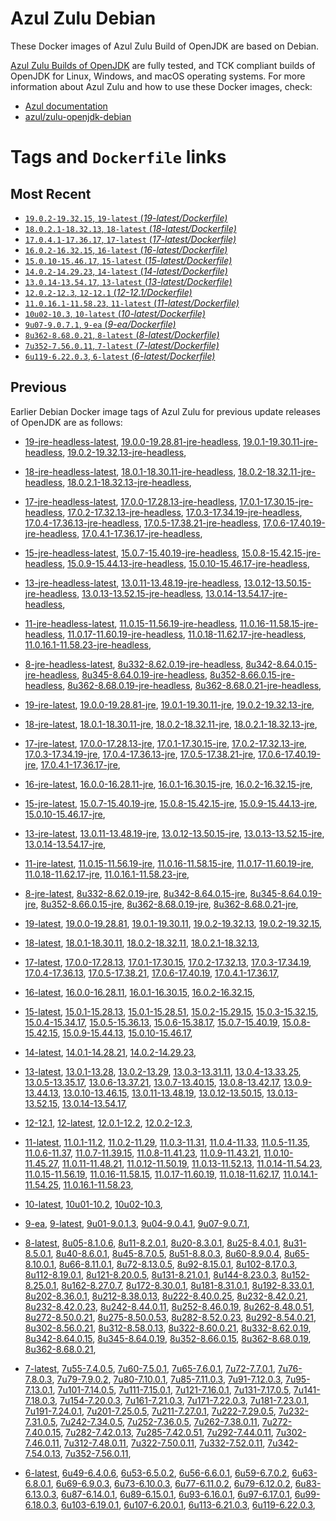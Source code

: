 Azul Zulu Debian
================

These Docker images of Azul Zulu Build of OpenJDK are based on Debian.

[Azul Zulu Builds of OpenJDK][1] are fully tested, and TCK compliant builds of OpenJDK for Linux, Windows, and macOS operating systems.
For more information about Azul Zulu and how to use these Docker images, check:

  * [Azul documentation][2]
  * [azul/zulu-openjdk-debian][3]

Tags and `Dockerfile` links
===========================

Most Recent
-----------


  * [`19.0.2-19.32.15`, `19-latest` (*19-latest/Dockerfile)*][10]
  * [`18.0.2.1-18.32.13`, `18-latest` (*18-latest/Dockerfile)*][23]
  * [`17.0.4.1-17.36.17`, `17-latest` (*17-latest/Dockerfile)*][35]
  * [`16.0.2-16.32.15`, `16-latest` (*16-latest/Dockerfile)*][62]
  * [`15.0.10-15.46.17`, `15-latest` (*15-latest/Dockerfile)*][70]
  * [`14.0.2-14.29.23`, `14-latest` (*14-latest/Dockerfile)*][92]
  * [`13.0.14-13.54.17`, `13-latest` (*13-latest/Dockerfile)*][95]
  * [`12.0.2-12.3`, `12-12.1` (*12-12.1/Dockerfile)*][120]
  * [`11.0.16.1-11.58.23`, `11-latest` (*11-latest/Dockerfile)*][124]
  * [`10u02-10.3`, `10-latest` (*10-latest/Dockerfile)*][157]
  * [`9u07-9.0.7.1`, `9-ea` (*9-ea/Dockerfile)*][160]
  * [`8u362-8.68.0.21`, `8-latest` (*8-latest/Dockerfile)*][165]
  * [`7u352-7.56.0.11`, `7-latest` (*7-latest/Dockerfile)*][224]
  * [`6u119-6.22.0.3`, `6-latest` (*6-latest/Dockerfile)*][262]

Previous
--------

Earlier Debian Docker image tags of Azul Zulu for previous update releases of OpenJDK are as follows:


  * [19-jre-headless-latest][19],
  [19.0.0-19.28.81-jre-headless][20],
  [19.0.1-19.30.11-jre-headless][21],
  [19.0.2-19.32.13-jre-headless][22],
  
  * [18-jre-headless-latest][31],
  [18.0.1-18.30.11-jre-headless][32],
  [18.0.2-18.32.11-jre-headless][33],
  [18.0.2.1-18.32.13-jre-headless][34],
  
  * [17-jre-headless-latest][53],
  [17.0.0-17.28.13-jre-headless][54],
  [17.0.1-17.30.15-jre-headless][55],
  [17.0.2-17.32.13-jre-headless][56],
  [17.0.3-17.34.19-jre-headless][57],
  [17.0.4-17.36.13-jre-headless][58],
  [17.0.5-17.38.21-jre-headless][59],
  [17.0.6-17.40.19-jre-headless][60],
  [17.0.4.1-17.36.17-jre-headless][61],
  
  * [15-jre-headless-latest][87],
  [15.0.7-15.40.19-jre-headless][88],
  [15.0.8-15.42.15-jre-headless][89],
  [15.0.9-15.44.13-jre-headless][90],
  [15.0.10-15.46.17-jre-headless][91],
  
  * [13-jre-headless-latest][115],
  [13.0.11-13.48.19-jre-headless][116],
  [13.0.12-13.50.15-jre-headless][117],
  [13.0.13-13.52.15-jre-headless][118],
  [13.0.14-13.54.17-jre-headless][119],
  
  * [11-jre-headless-latest][150],
  [11.0.15-11.56.19-jre-headless][152],
  [11.0.16-11.58.15-jre-headless][153],
  [11.0.17-11.60.19-jre-headless][154],
  [11.0.18-11.62.17-jre-headless][155],
  [11.0.16.1-11.58.23-jre-headless][156],
  
  * [8-jre-headless-latest][217],
  [8u332-8.62.0.19-jre-headless][218],
  [8u342-8.64.0.15-jre-headless][219],
  [8u345-8.64.0.19-jre-headless][220],
  [8u352-8.66.0.15-jre-headless][221],
  [8u362-8.68.0.19-jre-headless][222],
  [8u362-8.68.0.21-jre-headless][223],
  
  * [19-jre-latest][11],
  [19.0.0-19.28.81-jre][16],
  [19.0.1-19.30.11-jre][17],
  [19.0.2-19.32.13-jre][18],
  
  * [18-jre-latest][24],
  [18.0.1-18.30.11-jre][28],
  [18.0.2-18.32.11-jre][29],
  [18.0.2.1-18.32.13-jre][30],
  
  * [17-jre-latest][36],
  [17.0.0-17.28.13-jre][45],
  [17.0.1-17.30.15-jre][46],
  [17.0.2-17.32.13-jre][47],
  [17.0.3-17.34.19-jre][48],
  [17.0.4-17.36.13-jre][49],
  [17.0.5-17.38.21-jre][50],
  [17.0.6-17.40.19-jre][51],
  [17.0.4.1-17.36.17-jre][52],
  
  * [16-jre-latest][63],
  [16.0.0-16.28.11-jre][67],
  [16.0.1-16.30.15-jre][68],
  [16.0.2-16.32.15-jre][69],
  
  * [15-jre-latest][71],
  [15.0.7-15.40.19-jre][83],
  [15.0.8-15.42.15-jre][84],
  [15.0.9-15.44.13-jre][85],
  [15.0.10-15.46.17-jre][86],
  
  * [13-jre-latest][98],
  [13.0.11-13.48.19-jre][111],
  [13.0.12-13.50.15-jre][112],
  [13.0.13-13.52.15-jre][113],
  [13.0.14-13.54.17-jre][114],
  
  * [11-jre-latest][131],
  [11.0.15-11.56.19-jre][146],
  [11.0.16-11.58.15-jre][147],
  [11.0.17-11.60.19-jre][148],
  [11.0.18-11.62.17-jre][149],
  [11.0.16.1-11.58.23-jre][151],
  
  * [8-jre-latest][166],
  [8u332-8.62.0.19-jre][211],
  [8u342-8.64.0.15-jre][212],
  [8u345-8.64.0.19-jre][213],
  [8u352-8.66.0.15-jre][214],
  [8u362-8.68.0.19-jre][215],
  [8u362-8.68.0.21-jre][216],
  
  * [19-latest][10],
  [19.0.0-19.28.81][12],
  [19.0.1-19.30.11][13],
  [19.0.2-19.32.13][14],
  [19.0.2-19.32.15][15],
  
  * [18-latest][23],
  [18.0.1-18.30.11][25],
  [18.0.2-18.32.11][26],
  [18.0.2.1-18.32.13][27],
  
  * [17-latest][35],
  [17.0.0-17.28.13][37],
  [17.0.1-17.30.15][38],
  [17.0.2-17.32.13][39],
  [17.0.3-17.34.19][40],
  [17.0.4-17.36.13][41],
  [17.0.5-17.38.21][42],
  [17.0.6-17.40.19][43],
  [17.0.4.1-17.36.17][44],
  
  * [16-latest][62],
  [16.0.0-16.28.11][64],
  [16.0.1-16.30.15][65],
  [16.0.2-16.32.15][66],
  
  * [15-latest][70],
  [15.0.1-15.28.13][72],
  [15.0.1-15.28.51][73],
  [15.0.2-15.29.15][74],
  [15.0.3-15.32.15][75],
  [15.0.4-15.34.17][76],
  [15.0.5-15.36.13][77],
  [15.0.6-15.38.17][78],
  [15.0.7-15.40.19][79],
  [15.0.8-15.42.15][80],
  [15.0.9-15.44.13][81],
  [15.0.10-15.46.17][82],
  
  * [14-latest][92],
  [14.0.1-14.28.21][93],
  [14.0.2-14.29.23][94],
  
  * [13-latest][95],
  [13.0.1-13.28][96],
  [13.0.2-13.29][97],
  [13.0.3-13.31.11][99],
  [13.0.4-13.33.25][100],
  [13.0.5-13.35.17][101],
  [13.0.6-13.37.21][102],
  [13.0.7-13.40.15][103],
  [13.0.8-13.42.17][104],
  [13.0.9-13.44.13][105],
  [13.0.10-13.46.15][106],
  [13.0.11-13.48.19][107],
  [13.0.12-13.50.15][108],
  [13.0.13-13.52.15][109],
  [13.0.14-13.54.17][110],
  
  * [12-12.1][120],
  [12-latest][121],
  [12.0.1-12.2][122],
  [12.0.2-12.3][123],
  
  * [11-latest][124],
  [11.0.1-11.2][125],
  [11.0.2-11.29][126],
  [11.0.3-11.31][127],
  [11.0.4-11.33][128],
  [11.0.5-11.35][129],
  [11.0.6-11.37][130],
  [11.0.7-11.39.15][132],
  [11.0.8-11.41.23][133],
  [11.0.9-11.43.21][134],
  [11.0.10-11.45.27][135],
  [11.0.11-11.48.21][136],
  [11.0.12-11.50.19][137],
  [11.0.13-11.52.13][138],
  [11.0.14-11.54.23][139],
  [11.0.15-11.56.19][140],
  [11.0.16-11.58.15][141],
  [11.0.17-11.60.19][142],
  [11.0.18-11.62.17][143],
  [11.0.14.1-11.54.25][144],
  [11.0.16.1-11.58.23][145],
  
  * [10-latest][157],
  [10u01-10.2][158],
  [10u02-10.3][159],
  
  * [9-ea][160],
  [9-latest][161],
  [9u01-9.0.1.3][162],
  [9u04-9.0.4.1][163],
  [9u07-9.0.7.1][164],
  
  * [8-latest][165],
  [8u05-8.1.0.6][167],
  [8u11-8.2.0.1][168],
  [8u20-8.3.0.1][169],
  [8u25-8.4.0.1][170],
  [8u31-8.5.0.1][171],
  [8u40-8.6.0.1][172],
  [8u45-8.7.0.5][173],
  [8u51-8.8.0.3][174],
  [8u60-8.9.0.4][175],
  [8u65-8.10.0.1][176],
  [8u66-8.11.0.1][177],
  [8u72-8.13.0.5][178],
  [8u92-8.15.0.1][179],
  [8u102-8.17.0.3][180],
  [8u112-8.19.0.1][181],
  [8u121-8.20.0.5][182],
  [8u131-8.21.0.1][183],
  [8u144-8.23.0.3][184],
  [8u152-8.25.0.1][185],
  [8u162-8.27.0.7][186],
  [8u172-8.30.0.1][187],
  [8u181-8.31.0.1][188],
  [8u192-8.33.0.1][189],
  [8u202-8.36.0.1][190],
  [8u212-8.38.0.13][191],
  [8u222-8.40.0.25][192],
  [8u232-8.42.0.21][193],
  [8u232-8.42.0.23][194],
  [8u242-8.44.0.11][195],
  [8u252-8.46.0.19][196],
  [8u262-8.48.0.51][197],
  [8u272-8.50.0.21][198],
  [8u275-8.50.0.53][199],
  [8u282-8.52.0.23][200],
  [8u292-8.54.0.21][201],
  [8u302-8.56.0.21][202],
  [8u312-8.58.0.13][203],
  [8u322-8.60.0.21][204],
  [8u332-8.62.0.19][205],
  [8u342-8.64.0.15][206],
  [8u345-8.64.0.19][207],
  [8u352-8.66.0.15][208],
  [8u362-8.68.0.19][209],
  [8u362-8.68.0.21][210],
  
  * [7-latest][224],
  [7u55-7.4.0.5][225],
  [7u60-7.5.0.1][226],
  [7u65-7.6.0.1][227],
  [7u72-7.7.0.1][228],
  [7u76-7.8.0.3][229],
  [7u79-7.9.0.2][230],
  [7u80-7.10.0.1][231],
  [7u85-7.11.0.3][232],
  [7u91-7.12.0.3][233],
  [7u95-7.13.0.1][234],
  [7u101-7.14.0.5][235],
  [7u111-7.15.0.1][236],
  [7u121-7.16.0.1][237],
  [7u131-7.17.0.5][238],
  [7u141-7.18.0.3][239],
  [7u154-7.20.0.3][240],
  [7u161-7.21.0.3][241],
  [7u171-7.22.0.3][242],
  [7u181-7.23.0.1][243],
  [7u191-7.24.0.1][244],
  [7u201-7.25.0.5][245],
  [7u211-7.27.0.1][246],
  [7u222-7.29.0.5][247],
  [7u232-7.31.0.5][248],
  [7u242-7.34.0.5][249],
  [7u252-7.36.0.5][250],
  [7u262-7.38.0.11][251],
  [7u272-7.40.0.15][252],
  [7u282-7.42.0.13][253],
  [7u285-7.42.0.51][254],
  [7u292-7.44.0.11][255],
  [7u302-7.46.0.11][256],
  [7u312-7.48.0.11][257],
  [7u322-7.50.0.11][258],
  [7u332-7.52.0.11][259],
  [7u342-7.54.0.13][260],
  [7u352-7.56.0.11][261],
  
  * [6-latest][262],
  [6u49-6.4.0.6][263],
  [6u53-6.5.0.2][264],
  [6u56-6.6.0.1][265],
  [6u59-6.7.0.2][266],
  [6u63-6.8.0.1][267],
  [6u69-6.9.0.3][268],
  [6u73-6.10.0.3][269],
  [6u77-6.11.0.2][270],
  [6u79-6.12.0.2][271],
  [6u83-6.13.0.3][272],
  [6u87-6.14.0.1][273],
  [6u89-6.15.0.1][274],
  [6u93-6.16.0.1][275],
  [6u97-6.17.0.1][276],
  [6u99-6.18.0.3][277],
  [6u103-6.19.0.1][278],
  [6u107-6.20.0.1][279],
  [6u113-6.21.0.3][280],
  [6u119-6.22.0.3][281],
  


  [1]: https://www.azul.com/products/core/
  [2]: https://docs.azul.com/core/
  [3]: https://hub.docker.com/r/azul/zulu-openjdk-debian


  [19]: https://github.com/zulu-openjdk/zulu-openjdk/blob/master/debian//19-jre-headless-latest/Dockerfile
  [20]: https://github.com/zulu-openjdk/zulu-openjdk/blob/master/debian//19.0.0-19.28.81-jre-headless/Dockerfile
  [21]: https://github.com/zulu-openjdk/zulu-openjdk/blob/master/debian//19.0.1-19.30.11-jre-headless/Dockerfile
  [22]: https://github.com/zulu-openjdk/zulu-openjdk/blob/master/debian//19.0.2-19.32.13-jre-headless/Dockerfile
  
  [31]: https://github.com/zulu-openjdk/zulu-openjdk/blob/master/debian//18-jre-headless-latest/Dockerfile
  [32]: https://github.com/zulu-openjdk/zulu-openjdk/blob/master/debian//18.0.1-18.30.11-jre-headless/Dockerfile
  [33]: https://github.com/zulu-openjdk/zulu-openjdk/blob/master/debian//18.0.2-18.32.11-jre-headless/Dockerfile
  [34]: https://github.com/zulu-openjdk/zulu-openjdk/blob/master/debian//18.0.2.1-18.32.13-jre-headless/Dockerfile
  
  [53]: https://github.com/zulu-openjdk/zulu-openjdk/blob/master/debian//17-jre-headless-latest/Dockerfile
  [54]: https://github.com/zulu-openjdk/zulu-openjdk/blob/master/debian//17.0.0-17.28.13-jre-headless/Dockerfile
  [55]: https://github.com/zulu-openjdk/zulu-openjdk/blob/master/debian//17.0.1-17.30.15-jre-headless/Dockerfile
  [56]: https://github.com/zulu-openjdk/zulu-openjdk/blob/master/debian//17.0.2-17.32.13-jre-headless/Dockerfile
  [57]: https://github.com/zulu-openjdk/zulu-openjdk/blob/master/debian//17.0.3-17.34.19-jre-headless/Dockerfile
  [58]: https://github.com/zulu-openjdk/zulu-openjdk/blob/master/debian//17.0.4-17.36.13-jre-headless/Dockerfile
  [59]: https://github.com/zulu-openjdk/zulu-openjdk/blob/master/debian//17.0.5-17.38.21-jre-headless/Dockerfile
  [60]: https://github.com/zulu-openjdk/zulu-openjdk/blob/master/debian//17.0.6-17.40.19-jre-headless/Dockerfile
  [61]: https://github.com/zulu-openjdk/zulu-openjdk/blob/master/debian//17.0.4.1-17.36.17-jre-headless/Dockerfile
  
  [87]: https://github.com/zulu-openjdk/zulu-openjdk/blob/master/debian//15-jre-headless-latest/Dockerfile
  [88]: https://github.com/zulu-openjdk/zulu-openjdk/blob/master/debian//15.0.7-15.40.19-jre-headless/Dockerfile
  [89]: https://github.com/zulu-openjdk/zulu-openjdk/blob/master/debian//15.0.8-15.42.15-jre-headless/Dockerfile
  [90]: https://github.com/zulu-openjdk/zulu-openjdk/blob/master/debian//15.0.9-15.44.13-jre-headless/Dockerfile
  [91]: https://github.com/zulu-openjdk/zulu-openjdk/blob/master/debian//15.0.10-15.46.17-jre-headless/Dockerfile
  
  [115]: https://github.com/zulu-openjdk/zulu-openjdk/blob/master/debian//13-jre-headless-latest/Dockerfile
  [116]: https://github.com/zulu-openjdk/zulu-openjdk/blob/master/debian//13.0.11-13.48.19-jre-headless/Dockerfile
  [117]: https://github.com/zulu-openjdk/zulu-openjdk/blob/master/debian//13.0.12-13.50.15-jre-headless/Dockerfile
  [118]: https://github.com/zulu-openjdk/zulu-openjdk/blob/master/debian//13.0.13-13.52.15-jre-headless/Dockerfile
  [119]: https://github.com/zulu-openjdk/zulu-openjdk/blob/master/debian//13.0.14-13.54.17-jre-headless/Dockerfile
  
  [150]: https://github.com/zulu-openjdk/zulu-openjdk/blob/master/debian//11-jre-headless-latest/Dockerfile
  [152]: https://github.com/zulu-openjdk/zulu-openjdk/blob/master/debian//11.0.15-11.56.19-jre-headless/Dockerfile
  [153]: https://github.com/zulu-openjdk/zulu-openjdk/blob/master/debian//11.0.16-11.58.15-jre-headless/Dockerfile
  [154]: https://github.com/zulu-openjdk/zulu-openjdk/blob/master/debian//11.0.17-11.60.19-jre-headless/Dockerfile
  [155]: https://github.com/zulu-openjdk/zulu-openjdk/blob/master/debian//11.0.18-11.62.17-jre-headless/Dockerfile
  [156]: https://github.com/zulu-openjdk/zulu-openjdk/blob/master/debian//11.0.16.1-11.58.23-jre-headless/Dockerfile
  
  [217]: https://github.com/zulu-openjdk/zulu-openjdk/blob/master/debian//8-jre-headless-latest/Dockerfile
  [218]: https://github.com/zulu-openjdk/zulu-openjdk/blob/master/debian//8u332-8.62.0.19-jre-headless/Dockerfile
  [219]: https://github.com/zulu-openjdk/zulu-openjdk/blob/master/debian//8u342-8.64.0.15-jre-headless/Dockerfile
  [220]: https://github.com/zulu-openjdk/zulu-openjdk/blob/master/debian//8u345-8.64.0.19-jre-headless/Dockerfile
  [221]: https://github.com/zulu-openjdk/zulu-openjdk/blob/master/debian//8u352-8.66.0.15-jre-headless/Dockerfile
  [222]: https://github.com/zulu-openjdk/zulu-openjdk/blob/master/debian//8u362-8.68.0.19-jre-headless/Dockerfile
  [223]: https://github.com/zulu-openjdk/zulu-openjdk/blob/master/debian//8u362-8.68.0.21-jre-headless/Dockerfile
  
  [11]: https://github.com/zulu-openjdk/zulu-openjdk/blob/master/debian//19-jre-latest/Dockerfile
  [16]: https://github.com/zulu-openjdk/zulu-openjdk/blob/master/debian//19.0.0-19.28.81-jre/Dockerfile
  [17]: https://github.com/zulu-openjdk/zulu-openjdk/blob/master/debian//19.0.1-19.30.11-jre/Dockerfile
  [18]: https://github.com/zulu-openjdk/zulu-openjdk/blob/master/debian//19.0.2-19.32.13-jre/Dockerfile
  
  [24]: https://github.com/zulu-openjdk/zulu-openjdk/blob/master/debian//18-jre-latest/Dockerfile
  [28]: https://github.com/zulu-openjdk/zulu-openjdk/blob/master/debian//18.0.1-18.30.11-jre/Dockerfile
  [29]: https://github.com/zulu-openjdk/zulu-openjdk/blob/master/debian//18.0.2-18.32.11-jre/Dockerfile
  [30]: https://github.com/zulu-openjdk/zulu-openjdk/blob/master/debian//18.0.2.1-18.32.13-jre/Dockerfile
  
  [36]: https://github.com/zulu-openjdk/zulu-openjdk/blob/master/debian//17-jre-latest/Dockerfile
  [45]: https://github.com/zulu-openjdk/zulu-openjdk/blob/master/debian//17.0.0-17.28.13-jre/Dockerfile
  [46]: https://github.com/zulu-openjdk/zulu-openjdk/blob/master/debian//17.0.1-17.30.15-jre/Dockerfile
  [47]: https://github.com/zulu-openjdk/zulu-openjdk/blob/master/debian//17.0.2-17.32.13-jre/Dockerfile
  [48]: https://github.com/zulu-openjdk/zulu-openjdk/blob/master/debian//17.0.3-17.34.19-jre/Dockerfile
  [49]: https://github.com/zulu-openjdk/zulu-openjdk/blob/master/debian//17.0.4-17.36.13-jre/Dockerfile
  [50]: https://github.com/zulu-openjdk/zulu-openjdk/blob/master/debian//17.0.5-17.38.21-jre/Dockerfile
  [51]: https://github.com/zulu-openjdk/zulu-openjdk/blob/master/debian//17.0.6-17.40.19-jre/Dockerfile
  [52]: https://github.com/zulu-openjdk/zulu-openjdk/blob/master/debian//17.0.4.1-17.36.17-jre/Dockerfile
  
  [63]: https://github.com/zulu-openjdk/zulu-openjdk/blob/master/debian//16-jre-latest/Dockerfile
  [67]: https://github.com/zulu-openjdk/zulu-openjdk/blob/master/debian//16.0.0-16.28.11-jre/Dockerfile
  [68]: https://github.com/zulu-openjdk/zulu-openjdk/blob/master/debian//16.0.1-16.30.15-jre/Dockerfile
  [69]: https://github.com/zulu-openjdk/zulu-openjdk/blob/master/debian//16.0.2-16.32.15-jre/Dockerfile
  
  [71]: https://github.com/zulu-openjdk/zulu-openjdk/blob/master/debian//15-jre-latest/Dockerfile
  [83]: https://github.com/zulu-openjdk/zulu-openjdk/blob/master/debian//15.0.7-15.40.19-jre/Dockerfile
  [84]: https://github.com/zulu-openjdk/zulu-openjdk/blob/master/debian//15.0.8-15.42.15-jre/Dockerfile
  [85]: https://github.com/zulu-openjdk/zulu-openjdk/blob/master/debian//15.0.9-15.44.13-jre/Dockerfile
  [86]: https://github.com/zulu-openjdk/zulu-openjdk/blob/master/debian//15.0.10-15.46.17-jre/Dockerfile
  
  [98]: https://github.com/zulu-openjdk/zulu-openjdk/blob/master/debian//13-jre-latest/Dockerfile
  [111]: https://github.com/zulu-openjdk/zulu-openjdk/blob/master/debian//13.0.11-13.48.19-jre/Dockerfile
  [112]: https://github.com/zulu-openjdk/zulu-openjdk/blob/master/debian//13.0.12-13.50.15-jre/Dockerfile
  [113]: https://github.com/zulu-openjdk/zulu-openjdk/blob/master/debian//13.0.13-13.52.15-jre/Dockerfile
  [114]: https://github.com/zulu-openjdk/zulu-openjdk/blob/master/debian//13.0.14-13.54.17-jre/Dockerfile
  
  [131]: https://github.com/zulu-openjdk/zulu-openjdk/blob/master/debian//11-jre-latest/Dockerfile
  [146]: https://github.com/zulu-openjdk/zulu-openjdk/blob/master/debian//11.0.15-11.56.19-jre/Dockerfile
  [147]: https://github.com/zulu-openjdk/zulu-openjdk/blob/master/debian//11.0.16-11.58.15-jre/Dockerfile
  [148]: https://github.com/zulu-openjdk/zulu-openjdk/blob/master/debian//11.0.17-11.60.19-jre/Dockerfile
  [149]: https://github.com/zulu-openjdk/zulu-openjdk/blob/master/debian//11.0.18-11.62.17-jre/Dockerfile
  [151]: https://github.com/zulu-openjdk/zulu-openjdk/blob/master/debian//11.0.16.1-11.58.23-jre/Dockerfile
  
  [166]: https://github.com/zulu-openjdk/zulu-openjdk/blob/master/debian//8-jre-latest/Dockerfile
  [211]: https://github.com/zulu-openjdk/zulu-openjdk/blob/master/debian//8u332-8.62.0.19-jre/Dockerfile
  [212]: https://github.com/zulu-openjdk/zulu-openjdk/blob/master/debian//8u342-8.64.0.15-jre/Dockerfile
  [213]: https://github.com/zulu-openjdk/zulu-openjdk/blob/master/debian//8u345-8.64.0.19-jre/Dockerfile
  [214]: https://github.com/zulu-openjdk/zulu-openjdk/blob/master/debian//8u352-8.66.0.15-jre/Dockerfile
  [215]: https://github.com/zulu-openjdk/zulu-openjdk/blob/master/debian//8u362-8.68.0.19-jre/Dockerfile
  [216]: https://github.com/zulu-openjdk/zulu-openjdk/blob/master/debian//8u362-8.68.0.21-jre/Dockerfile
  
  [10]: https://github.com/zulu-openjdk/zulu-openjdk/blob/master/debian//19-latest/Dockerfile
  [12]: https://github.com/zulu-openjdk/zulu-openjdk/blob/master/debian//19.0.0-19.28.81/Dockerfile
  [13]: https://github.com/zulu-openjdk/zulu-openjdk/blob/master/debian//19.0.1-19.30.11/Dockerfile
  [14]: https://github.com/zulu-openjdk/zulu-openjdk/blob/master/debian//19.0.2-19.32.13/Dockerfile
  [15]: https://github.com/zulu-openjdk/zulu-openjdk/blob/master/debian//19.0.2-19.32.15/Dockerfile
  
  [23]: https://github.com/zulu-openjdk/zulu-openjdk/blob/master/debian//18-latest/Dockerfile
  [25]: https://github.com/zulu-openjdk/zulu-openjdk/blob/master/debian//18.0.1-18.30.11/Dockerfile
  [26]: https://github.com/zulu-openjdk/zulu-openjdk/blob/master/debian//18.0.2-18.32.11/Dockerfile
  [27]: https://github.com/zulu-openjdk/zulu-openjdk/blob/master/debian//18.0.2.1-18.32.13/Dockerfile
  
  [35]: https://github.com/zulu-openjdk/zulu-openjdk/blob/master/debian//17-latest/Dockerfile
  [37]: https://github.com/zulu-openjdk/zulu-openjdk/blob/master/debian//17.0.0-17.28.13/Dockerfile
  [38]: https://github.com/zulu-openjdk/zulu-openjdk/blob/master/debian//17.0.1-17.30.15/Dockerfile
  [39]: https://github.com/zulu-openjdk/zulu-openjdk/blob/master/debian//17.0.2-17.32.13/Dockerfile
  [40]: https://github.com/zulu-openjdk/zulu-openjdk/blob/master/debian//17.0.3-17.34.19/Dockerfile
  [41]: https://github.com/zulu-openjdk/zulu-openjdk/blob/master/debian//17.0.4-17.36.13/Dockerfile
  [42]: https://github.com/zulu-openjdk/zulu-openjdk/blob/master/debian//17.0.5-17.38.21/Dockerfile
  [43]: https://github.com/zulu-openjdk/zulu-openjdk/blob/master/debian//17.0.6-17.40.19/Dockerfile
  [44]: https://github.com/zulu-openjdk/zulu-openjdk/blob/master/debian//17.0.4.1-17.36.17/Dockerfile
  
  [62]: https://github.com/zulu-openjdk/zulu-openjdk/blob/master/debian//16-latest/Dockerfile
  [64]: https://github.com/zulu-openjdk/zulu-openjdk/blob/master/debian//16.0.0-16.28.11/Dockerfile
  [65]: https://github.com/zulu-openjdk/zulu-openjdk/blob/master/debian//16.0.1-16.30.15/Dockerfile
  [66]: https://github.com/zulu-openjdk/zulu-openjdk/blob/master/debian//16.0.2-16.32.15/Dockerfile
  
  [70]: https://github.com/zulu-openjdk/zulu-openjdk/blob/master/debian//15-latest/Dockerfile
  [72]: https://github.com/zulu-openjdk/zulu-openjdk/blob/master/debian//15.0.1-15.28.13/Dockerfile
  [73]: https://github.com/zulu-openjdk/zulu-openjdk/blob/master/debian//15.0.1-15.28.51/Dockerfile
  [74]: https://github.com/zulu-openjdk/zulu-openjdk/blob/master/debian//15.0.2-15.29.15/Dockerfile
  [75]: https://github.com/zulu-openjdk/zulu-openjdk/blob/master/debian//15.0.3-15.32.15/Dockerfile
  [76]: https://github.com/zulu-openjdk/zulu-openjdk/blob/master/debian//15.0.4-15.34.17/Dockerfile
  [77]: https://github.com/zulu-openjdk/zulu-openjdk/blob/master/debian//15.0.5-15.36.13/Dockerfile
  [78]: https://github.com/zulu-openjdk/zulu-openjdk/blob/master/debian//15.0.6-15.38.17/Dockerfile
  [79]: https://github.com/zulu-openjdk/zulu-openjdk/blob/master/debian//15.0.7-15.40.19/Dockerfile
  [80]: https://github.com/zulu-openjdk/zulu-openjdk/blob/master/debian//15.0.8-15.42.15/Dockerfile
  [81]: https://github.com/zulu-openjdk/zulu-openjdk/blob/master/debian//15.0.9-15.44.13/Dockerfile
  [82]: https://github.com/zulu-openjdk/zulu-openjdk/blob/master/debian//15.0.10-15.46.17/Dockerfile
  
  [92]: https://github.com/zulu-openjdk/zulu-openjdk/blob/master/debian//14-latest/Dockerfile
  [93]: https://github.com/zulu-openjdk/zulu-openjdk/blob/master/debian//14.0.1-14.28.21/Dockerfile
  [94]: https://github.com/zulu-openjdk/zulu-openjdk/blob/master/debian//14.0.2-14.29.23/Dockerfile
  
  [95]: https://github.com/zulu-openjdk/zulu-openjdk/blob/master/debian//13-latest/Dockerfile
  [96]: https://github.com/zulu-openjdk/zulu-openjdk/blob/master/debian//13.0.1-13.28/Dockerfile
  [97]: https://github.com/zulu-openjdk/zulu-openjdk/blob/master/debian//13.0.2-13.29/Dockerfile
  [99]: https://github.com/zulu-openjdk/zulu-openjdk/blob/master/debian//13.0.3-13.31.11/Dockerfile
  [100]: https://github.com/zulu-openjdk/zulu-openjdk/blob/master/debian//13.0.4-13.33.25/Dockerfile
  [101]: https://github.com/zulu-openjdk/zulu-openjdk/blob/master/debian//13.0.5-13.35.17/Dockerfile
  [102]: https://github.com/zulu-openjdk/zulu-openjdk/blob/master/debian//13.0.6-13.37.21/Dockerfile
  [103]: https://github.com/zulu-openjdk/zulu-openjdk/blob/master/debian//13.0.7-13.40.15/Dockerfile
  [104]: https://github.com/zulu-openjdk/zulu-openjdk/blob/master/debian//13.0.8-13.42.17/Dockerfile
  [105]: https://github.com/zulu-openjdk/zulu-openjdk/blob/master/debian//13.0.9-13.44.13/Dockerfile
  [106]: https://github.com/zulu-openjdk/zulu-openjdk/blob/master/debian//13.0.10-13.46.15/Dockerfile
  [107]: https://github.com/zulu-openjdk/zulu-openjdk/blob/master/debian//13.0.11-13.48.19/Dockerfile
  [108]: https://github.com/zulu-openjdk/zulu-openjdk/blob/master/debian//13.0.12-13.50.15/Dockerfile
  [109]: https://github.com/zulu-openjdk/zulu-openjdk/blob/master/debian//13.0.13-13.52.15/Dockerfile
  [110]: https://github.com/zulu-openjdk/zulu-openjdk/blob/master/debian//13.0.14-13.54.17/Dockerfile
  
  [120]: https://github.com/zulu-openjdk/zulu-openjdk/blob/master/debian//12-12.1/Dockerfile
  [121]: https://github.com/zulu-openjdk/zulu-openjdk/blob/master/debian//12-latest/Dockerfile
  [122]: https://github.com/zulu-openjdk/zulu-openjdk/blob/master/debian//12.0.1-12.2/Dockerfile
  [123]: https://github.com/zulu-openjdk/zulu-openjdk/blob/master/debian//12.0.2-12.3/Dockerfile
  
  [124]: https://github.com/zulu-openjdk/zulu-openjdk/blob/master/debian//11-latest/Dockerfile
  [125]: https://github.com/zulu-openjdk/zulu-openjdk/blob/master/debian//11.0.1-11.2/Dockerfile
  [126]: https://github.com/zulu-openjdk/zulu-openjdk/blob/master/debian//11.0.2-11.29/Dockerfile
  [127]: https://github.com/zulu-openjdk/zulu-openjdk/blob/master/debian//11.0.3-11.31/Dockerfile
  [128]: https://github.com/zulu-openjdk/zulu-openjdk/blob/master/debian//11.0.4-11.33/Dockerfile
  [129]: https://github.com/zulu-openjdk/zulu-openjdk/blob/master/debian//11.0.5-11.35/Dockerfile
  [130]: https://github.com/zulu-openjdk/zulu-openjdk/blob/master/debian//11.0.6-11.37/Dockerfile
  [132]: https://github.com/zulu-openjdk/zulu-openjdk/blob/master/debian//11.0.7-11.39.15/Dockerfile
  [133]: https://github.com/zulu-openjdk/zulu-openjdk/blob/master/debian//11.0.8-11.41.23/Dockerfile
  [134]: https://github.com/zulu-openjdk/zulu-openjdk/blob/master/debian//11.0.9-11.43.21/Dockerfile
  [135]: https://github.com/zulu-openjdk/zulu-openjdk/blob/master/debian//11.0.10-11.45.27/Dockerfile
  [136]: https://github.com/zulu-openjdk/zulu-openjdk/blob/master/debian//11.0.11-11.48.21/Dockerfile
  [137]: https://github.com/zulu-openjdk/zulu-openjdk/blob/master/debian//11.0.12-11.50.19/Dockerfile
  [138]: https://github.com/zulu-openjdk/zulu-openjdk/blob/master/debian//11.0.13-11.52.13/Dockerfile
  [139]: https://github.com/zulu-openjdk/zulu-openjdk/blob/master/debian//11.0.14-11.54.23/Dockerfile
  [140]: https://github.com/zulu-openjdk/zulu-openjdk/blob/master/debian//11.0.15-11.56.19/Dockerfile
  [141]: https://github.com/zulu-openjdk/zulu-openjdk/blob/master/debian//11.0.16-11.58.15/Dockerfile
  [142]: https://github.com/zulu-openjdk/zulu-openjdk/blob/master/debian//11.0.17-11.60.19/Dockerfile
  [143]: https://github.com/zulu-openjdk/zulu-openjdk/blob/master/debian//11.0.18-11.62.17/Dockerfile
  [144]: https://github.com/zulu-openjdk/zulu-openjdk/blob/master/debian//11.0.14.1-11.54.25/Dockerfile
  [145]: https://github.com/zulu-openjdk/zulu-openjdk/blob/master/debian//11.0.16.1-11.58.23/Dockerfile
  
  [157]: https://github.com/zulu-openjdk/zulu-openjdk/blob/master/debian//10-latest/Dockerfile
  [158]: https://github.com/zulu-openjdk/zulu-openjdk/blob/master/debian//10u01-10.2/Dockerfile
  [159]: https://github.com/zulu-openjdk/zulu-openjdk/blob/master/debian//10u02-10.3/Dockerfile
  
  [160]: https://github.com/zulu-openjdk/zulu-openjdk/blob/master/debian//9-ea/Dockerfile
  [161]: https://github.com/zulu-openjdk/zulu-openjdk/blob/master/debian//9-latest/Dockerfile
  [162]: https://github.com/zulu-openjdk/zulu-openjdk/blob/master/debian//9u01-9.0.1.3/Dockerfile
  [163]: https://github.com/zulu-openjdk/zulu-openjdk/blob/master/debian//9u04-9.0.4.1/Dockerfile
  [164]: https://github.com/zulu-openjdk/zulu-openjdk/blob/master/debian//9u07-9.0.7.1/Dockerfile
  
  [165]: https://github.com/zulu-openjdk/zulu-openjdk/blob/master/debian//8-latest/Dockerfile
  [167]: https://github.com/zulu-openjdk/zulu-openjdk/blob/master/debian//8u05-8.1.0.6/Dockerfile
  [168]: https://github.com/zulu-openjdk/zulu-openjdk/blob/master/debian//8u11-8.2.0.1/Dockerfile
  [169]: https://github.com/zulu-openjdk/zulu-openjdk/blob/master/debian//8u20-8.3.0.1/Dockerfile
  [170]: https://github.com/zulu-openjdk/zulu-openjdk/blob/master/debian//8u25-8.4.0.1/Dockerfile
  [171]: https://github.com/zulu-openjdk/zulu-openjdk/blob/master/debian//8u31-8.5.0.1/Dockerfile
  [172]: https://github.com/zulu-openjdk/zulu-openjdk/blob/master/debian//8u40-8.6.0.1/Dockerfile
  [173]: https://github.com/zulu-openjdk/zulu-openjdk/blob/master/debian//8u45-8.7.0.5/Dockerfile
  [174]: https://github.com/zulu-openjdk/zulu-openjdk/blob/master/debian//8u51-8.8.0.3/Dockerfile
  [175]: https://github.com/zulu-openjdk/zulu-openjdk/blob/master/debian//8u60-8.9.0.4/Dockerfile
  [176]: https://github.com/zulu-openjdk/zulu-openjdk/blob/master/debian//8u65-8.10.0.1/Dockerfile
  [177]: https://github.com/zulu-openjdk/zulu-openjdk/blob/master/debian//8u66-8.11.0.1/Dockerfile
  [178]: https://github.com/zulu-openjdk/zulu-openjdk/blob/master/debian//8u72-8.13.0.5/Dockerfile
  [179]: https://github.com/zulu-openjdk/zulu-openjdk/blob/master/debian//8u92-8.15.0.1/Dockerfile
  [180]: https://github.com/zulu-openjdk/zulu-openjdk/blob/master/debian//8u102-8.17.0.3/Dockerfile
  [181]: https://github.com/zulu-openjdk/zulu-openjdk/blob/master/debian//8u112-8.19.0.1/Dockerfile
  [182]: https://github.com/zulu-openjdk/zulu-openjdk/blob/master/debian//8u121-8.20.0.5/Dockerfile
  [183]: https://github.com/zulu-openjdk/zulu-openjdk/blob/master/debian//8u131-8.21.0.1/Dockerfile
  [184]: https://github.com/zulu-openjdk/zulu-openjdk/blob/master/debian//8u144-8.23.0.3/Dockerfile
  [185]: https://github.com/zulu-openjdk/zulu-openjdk/blob/master/debian//8u152-8.25.0.1/Dockerfile
  [186]: https://github.com/zulu-openjdk/zulu-openjdk/blob/master/debian//8u162-8.27.0.7/Dockerfile
  [187]: https://github.com/zulu-openjdk/zulu-openjdk/blob/master/debian//8u172-8.30.0.1/Dockerfile
  [188]: https://github.com/zulu-openjdk/zulu-openjdk/blob/master/debian//8u181-8.31.0.1/Dockerfile
  [189]: https://github.com/zulu-openjdk/zulu-openjdk/blob/master/debian//8u192-8.33.0.1/Dockerfile
  [190]: https://github.com/zulu-openjdk/zulu-openjdk/blob/master/debian//8u202-8.36.0.1/Dockerfile
  [191]: https://github.com/zulu-openjdk/zulu-openjdk/blob/master/debian//8u212-8.38.0.13/Dockerfile
  [192]: https://github.com/zulu-openjdk/zulu-openjdk/blob/master/debian//8u222-8.40.0.25/Dockerfile
  [193]: https://github.com/zulu-openjdk/zulu-openjdk/blob/master/debian//8u232-8.42.0.21/Dockerfile
  [194]: https://github.com/zulu-openjdk/zulu-openjdk/blob/master/debian//8u232-8.42.0.23/Dockerfile
  [195]: https://github.com/zulu-openjdk/zulu-openjdk/blob/master/debian//8u242-8.44.0.11/Dockerfile
  [196]: https://github.com/zulu-openjdk/zulu-openjdk/blob/master/debian//8u252-8.46.0.19/Dockerfile
  [197]: https://github.com/zulu-openjdk/zulu-openjdk/blob/master/debian//8u262-8.48.0.51/Dockerfile
  [198]: https://github.com/zulu-openjdk/zulu-openjdk/blob/master/debian//8u272-8.50.0.21/Dockerfile
  [199]: https://github.com/zulu-openjdk/zulu-openjdk/blob/master/debian//8u275-8.50.0.53/Dockerfile
  [200]: https://github.com/zulu-openjdk/zulu-openjdk/blob/master/debian//8u282-8.52.0.23/Dockerfile
  [201]: https://github.com/zulu-openjdk/zulu-openjdk/blob/master/debian//8u292-8.54.0.21/Dockerfile
  [202]: https://github.com/zulu-openjdk/zulu-openjdk/blob/master/debian//8u302-8.56.0.21/Dockerfile
  [203]: https://github.com/zulu-openjdk/zulu-openjdk/blob/master/debian//8u312-8.58.0.13/Dockerfile
  [204]: https://github.com/zulu-openjdk/zulu-openjdk/blob/master/debian//8u322-8.60.0.21/Dockerfile
  [205]: https://github.com/zulu-openjdk/zulu-openjdk/blob/master/debian//8u332-8.62.0.19/Dockerfile
  [206]: https://github.com/zulu-openjdk/zulu-openjdk/blob/master/debian//8u342-8.64.0.15/Dockerfile
  [207]: https://github.com/zulu-openjdk/zulu-openjdk/blob/master/debian//8u345-8.64.0.19/Dockerfile
  [208]: https://github.com/zulu-openjdk/zulu-openjdk/blob/master/debian//8u352-8.66.0.15/Dockerfile
  [209]: https://github.com/zulu-openjdk/zulu-openjdk/blob/master/debian//8u362-8.68.0.19/Dockerfile
  [210]: https://github.com/zulu-openjdk/zulu-openjdk/blob/master/debian//8u362-8.68.0.21/Dockerfile
  
  [224]: https://github.com/zulu-openjdk/zulu-openjdk/blob/master/debian//7-latest/Dockerfile
  [225]: https://github.com/zulu-openjdk/zulu-openjdk/blob/master/debian//7u55-7.4.0.5/Dockerfile
  [226]: https://github.com/zulu-openjdk/zulu-openjdk/blob/master/debian//7u60-7.5.0.1/Dockerfile
  [227]: https://github.com/zulu-openjdk/zulu-openjdk/blob/master/debian//7u65-7.6.0.1/Dockerfile
  [228]: https://github.com/zulu-openjdk/zulu-openjdk/blob/master/debian//7u72-7.7.0.1/Dockerfile
  [229]: https://github.com/zulu-openjdk/zulu-openjdk/blob/master/debian//7u76-7.8.0.3/Dockerfile
  [230]: https://github.com/zulu-openjdk/zulu-openjdk/blob/master/debian//7u79-7.9.0.2/Dockerfile
  [231]: https://github.com/zulu-openjdk/zulu-openjdk/blob/master/debian//7u80-7.10.0.1/Dockerfile
  [232]: https://github.com/zulu-openjdk/zulu-openjdk/blob/master/debian//7u85-7.11.0.3/Dockerfile
  [233]: https://github.com/zulu-openjdk/zulu-openjdk/blob/master/debian//7u91-7.12.0.3/Dockerfile
  [234]: https://github.com/zulu-openjdk/zulu-openjdk/blob/master/debian//7u95-7.13.0.1/Dockerfile
  [235]: https://github.com/zulu-openjdk/zulu-openjdk/blob/master/debian//7u101-7.14.0.5/Dockerfile
  [236]: https://github.com/zulu-openjdk/zulu-openjdk/blob/master/debian//7u111-7.15.0.1/Dockerfile
  [237]: https://github.com/zulu-openjdk/zulu-openjdk/blob/master/debian//7u121-7.16.0.1/Dockerfile
  [238]: https://github.com/zulu-openjdk/zulu-openjdk/blob/master/debian//7u131-7.17.0.5/Dockerfile
  [239]: https://github.com/zulu-openjdk/zulu-openjdk/blob/master/debian//7u141-7.18.0.3/Dockerfile
  [240]: https://github.com/zulu-openjdk/zulu-openjdk/blob/master/debian//7u154-7.20.0.3/Dockerfile
  [241]: https://github.com/zulu-openjdk/zulu-openjdk/blob/master/debian//7u161-7.21.0.3/Dockerfile
  [242]: https://github.com/zulu-openjdk/zulu-openjdk/blob/master/debian//7u171-7.22.0.3/Dockerfile
  [243]: https://github.com/zulu-openjdk/zulu-openjdk/blob/master/debian//7u181-7.23.0.1/Dockerfile
  [244]: https://github.com/zulu-openjdk/zulu-openjdk/blob/master/debian//7u191-7.24.0.1/Dockerfile
  [245]: https://github.com/zulu-openjdk/zulu-openjdk/blob/master/debian//7u201-7.25.0.5/Dockerfile
  [246]: https://github.com/zulu-openjdk/zulu-openjdk/blob/master/debian//7u211-7.27.0.1/Dockerfile
  [247]: https://github.com/zulu-openjdk/zulu-openjdk/blob/master/debian//7u222-7.29.0.5/Dockerfile
  [248]: https://github.com/zulu-openjdk/zulu-openjdk/blob/master/debian//7u232-7.31.0.5/Dockerfile
  [249]: https://github.com/zulu-openjdk/zulu-openjdk/blob/master/debian//7u242-7.34.0.5/Dockerfile
  [250]: https://github.com/zulu-openjdk/zulu-openjdk/blob/master/debian//7u252-7.36.0.5/Dockerfile
  [251]: https://github.com/zulu-openjdk/zulu-openjdk/blob/master/debian//7u262-7.38.0.11/Dockerfile
  [252]: https://github.com/zulu-openjdk/zulu-openjdk/blob/master/debian//7u272-7.40.0.15/Dockerfile
  [253]: https://github.com/zulu-openjdk/zulu-openjdk/blob/master/debian//7u282-7.42.0.13/Dockerfile
  [254]: https://github.com/zulu-openjdk/zulu-openjdk/blob/master/debian//7u285-7.42.0.51/Dockerfile
  [255]: https://github.com/zulu-openjdk/zulu-openjdk/blob/master/debian//7u292-7.44.0.11/Dockerfile
  [256]: https://github.com/zulu-openjdk/zulu-openjdk/blob/master/debian//7u302-7.46.0.11/Dockerfile
  [257]: https://github.com/zulu-openjdk/zulu-openjdk/blob/master/debian//7u312-7.48.0.11/Dockerfile
  [258]: https://github.com/zulu-openjdk/zulu-openjdk/blob/master/debian//7u322-7.50.0.11/Dockerfile
  [259]: https://github.com/zulu-openjdk/zulu-openjdk/blob/master/debian//7u332-7.52.0.11/Dockerfile
  [260]: https://github.com/zulu-openjdk/zulu-openjdk/blob/master/debian//7u342-7.54.0.13/Dockerfile
  [261]: https://github.com/zulu-openjdk/zulu-openjdk/blob/master/debian//7u352-7.56.0.11/Dockerfile
  
  [262]: https://github.com/zulu-openjdk/zulu-openjdk/blob/master/debian//6-latest/Dockerfile
  [263]: https://github.com/zulu-openjdk/zulu-openjdk/blob/master/debian//6u49-6.4.0.6/Dockerfile
  [264]: https://github.com/zulu-openjdk/zulu-openjdk/blob/master/debian//6u53-6.5.0.2/Dockerfile
  [265]: https://github.com/zulu-openjdk/zulu-openjdk/blob/master/debian//6u56-6.6.0.1/Dockerfile
  [266]: https://github.com/zulu-openjdk/zulu-openjdk/blob/master/debian//6u59-6.7.0.2/Dockerfile
  [267]: https://github.com/zulu-openjdk/zulu-openjdk/blob/master/debian//6u63-6.8.0.1/Dockerfile
  [268]: https://github.com/zulu-openjdk/zulu-openjdk/blob/master/debian//6u69-6.9.0.3/Dockerfile
  [269]: https://github.com/zulu-openjdk/zulu-openjdk/blob/master/debian//6u73-6.10.0.3/Dockerfile
  [270]: https://github.com/zulu-openjdk/zulu-openjdk/blob/master/debian//6u77-6.11.0.2/Dockerfile
  [271]: https://github.com/zulu-openjdk/zulu-openjdk/blob/master/debian//6u79-6.12.0.2/Dockerfile
  [272]: https://github.com/zulu-openjdk/zulu-openjdk/blob/master/debian//6u83-6.13.0.3/Dockerfile
  [273]: https://github.com/zulu-openjdk/zulu-openjdk/blob/master/debian//6u87-6.14.0.1/Dockerfile
  [274]: https://github.com/zulu-openjdk/zulu-openjdk/blob/master/debian//6u89-6.15.0.1/Dockerfile
  [275]: https://github.com/zulu-openjdk/zulu-openjdk/blob/master/debian//6u93-6.16.0.1/Dockerfile
  [276]: https://github.com/zulu-openjdk/zulu-openjdk/blob/master/debian//6u97-6.17.0.1/Dockerfile
  [277]: https://github.com/zulu-openjdk/zulu-openjdk/blob/master/debian//6u99-6.18.0.3/Dockerfile
  [278]: https://github.com/zulu-openjdk/zulu-openjdk/blob/master/debian//6u103-6.19.0.1/Dockerfile
  [279]: https://github.com/zulu-openjdk/zulu-openjdk/blob/master/debian//6u107-6.20.0.1/Dockerfile
  [280]: https://github.com/zulu-openjdk/zulu-openjdk/blob/master/debian//6u113-6.21.0.3/Dockerfile
  [281]: https://github.com/zulu-openjdk/zulu-openjdk/blob/master/debian//6u119-6.22.0.3/Dockerfile
  